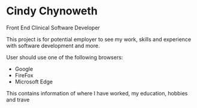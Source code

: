 # Cindy Chynoweth 
Front End Clinical Software Developer

This project is for potential employer to see my work, skills and experience with software development and more.

User should use one of the following browsers:

- Google
- FireFox
- Microsoft Edge

This contains information of where I have worked, my education, hobbies and trave

